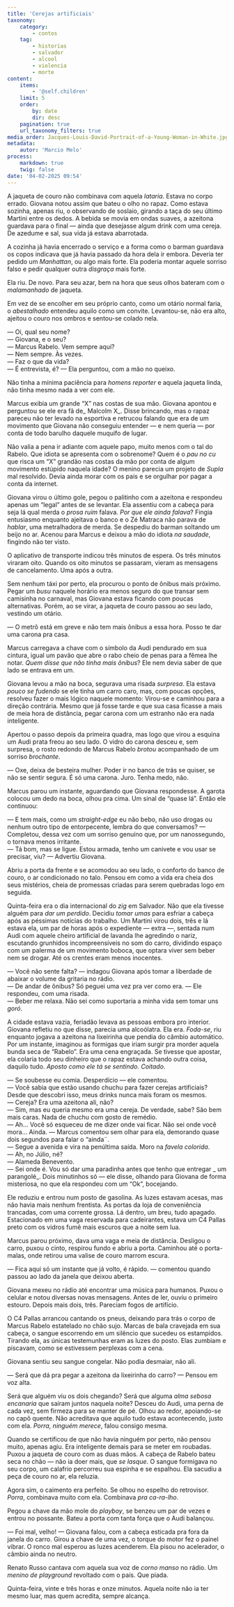 ```yaml
---
title: 'Cerejas artificiais'
taxonomy:
    category:
        - contos
    tag:
        - historias
        - salvador
        - alcool
        - violencia
        - morte
content:
    items:
        - '@self.children'
    limit: 5
    order:
        by: date
        dir: desc
    pagination: true
    url_taxonomy_filters: true
media_order: Jacques-Louis-David-Portrait-of-a-Young-Woman-in-White.jpg
metadata:
    autor: 'Marcio Melo'
process:
    markdown: true
    twig: false
date: '04-02-2025 09:54'
---
```


A jaqueta de couro não combinava com aquela _lataria_. Estava no corpo errado. Giovana notou assim que bateu o olho no rapaz. Como estava sozinha, apenas riu, o observando de soslaio, girando a taça do seu último Martini entre os dedos. A bebida se movia em ondas suaves, a azeitona guardava para o final — ainda que desejasse algum drink com uma cereja. De azedume e sal, sua vida já estava abarrotada.

A cozinha já havia encerrado o serviço e a forma como o barman guardava os copos indicava que já havia passado da hora dela ir embora. Deveria ter pedido um _Manhattan_, ou algo mais forte. Ela poderia montar aquele sorriso falso e pedir qualquer outra _disgraça_ mais forte. 

Ela riu. De novo. Para seu azar, bem na hora que seus olhos bateram com o _malamanhado_ de jaqueta.

Em vez de se encolher em seu próprio canto, como um otário normal faria, o _abestalhado_ entendeu aquilo como um convite. Levantou-se, não era alto, ajeitou o couro nos ombros e sentou-se colado nela.

— Oi, qual seu nome?   
— Giovana, e o seu?   
— Marcus Rabelo. Vem sempre aqui?  
— Nem sempre. Às vezes.  
— Faz o que da vida?  
— É entrevista, é? — Ela perguntou, com a mão no queixo.  

Não tinha a mínima paciência para _homens reporter_ e aquela jaqueta linda, não tinha mesmo nada a ver com ele.

Marcus exibia um grande “X” nas costas de sua mão. Giovana apontou e perguntou se ele era fã de_ Malcolm X_. Disse brincando, mas o rapaz pareceu não ter levado na esportiva e retrucou falando que era de um movimento que Giovana não conseguiu entender — e nem queria — por conta de todo barulho daquele muquifo de lugar.

Não valia a pena ir adiante com aquele papo, muito menos com o tal do Rabelo. Que idiota se apresenta com o sobrenome? Quem é o _pau no cu_ que risca um “X” grandão nas costas da mão por conta de algum movimento estúpido naquela idade? O menino parecia um projeto de _Supla_ mal resolvido. Devia ainda morar com os pais e se orgulhar por pagar a conta da internet.

Giovana virou o último gole, pegou o palitinho com a azeitona e respondeu apenas um “legal” antes de se levantar. Ela assentiu com a cabeça para seja lá qual merda o _prosa ruim_ falava. _Por que ele ainda falava_? Fingia entusiasmo enquanto ajeitava o banco e o Zé Matraca não parava de _hablar_, uma metralhadora de merda. Se despediu do barman soltando um beijo no ar. Acenou para Marcus e deixou a mão do idiota _na saudade_, fingindo não ter visto.

O aplicativo de transporte indicou três minutos de espera. Os três minutos viraram oito. Quando os oito minutos se passaram, vieram as mensagens de cancelamento. Uma após a outra.

Sem nenhum táxi por perto, ela procurou o ponto de ônibus mais próximo. Pegar um _busu_ naquele horário era menos seguro do que transar sem camisinha no carnaval, mas Giovana estava ficando com poucas alternativas. Porém, ao se virar, a jaqueta de couro passou ao seu lado, vestindo um otário. 

— O metrô está em greve e não tem mais ônibus a essa hora. Posso te dar uma carona pra casa.

Marcus carregava a chave com o símbolo da Audi pendurado em sua cintura, igual um pavão que abre o rabo cheio de penas para a fêmea lhe notar. _Quem disse que não tinha mais ônibus_? Ele nem devia saber de que lado se entrava em um.

Giovana levou a mão na boca, segurava uma risada _surpresa_. Ela estava _pouco se fudendo_ se ele tinha um carro caro, mas, com poucas opções, resolveu fazer o mais lógico naquele momento: Virou-se e caminhou para a direção contrária. Mesmo que já fosse tarde e que sua casa ficasse a mais de meia hora de distância, pegar carona com um estranho não era nada inteligente.

Apertou o passo depois da primeira quadra, mas logo que virou a esquina um Audi prata freou ao seu lado. O vidro do carona desceu e, sem surpresa, o rosto redondo de Marcus Rabelo _brotou_ acompanhado de um sorriso _brochante_. 

— Oxe, deixa de besteira mulher. Poder ir no banco de trás se quiser, se não se sentir segura. É só uma carona. Juro. Tenha medo, não.

Marcus parou um instante, aguardando que Giovana respondesse. A garota colocou um dedo na boca, olhou pra cima. Um sinal de “quase lá”. Então ele continuou:

— E tem mais, como um _straight-edge_ eu não bebo, não uso drogas ou nenhum outro tipo de entorpecente, lembra do que conversamos? — Completou, dessa vez com um sorriso genuíno que, por um nanossegundo, o tornava menos irritante.   
— Tá bom, mas se ligue. Estou armada, tenho um canivete e vou usar se precisar, viu? — Advertiu Giovana.

Abriu a porta da frente e se acomodou ao seu lado, o conforto do banco de couro, o ar condicionado no talo. Pensou em como a vida era cheia dos seus mistérios, cheia de promessas criadas para serem quebradas logo em seguida.

Quinta-feira era o dia internacional do _zig_ em Salvador. Não que ela tivesse alguém para _dar um perdido_. Decidiu _tomar umas_ para esfriar a cabeça após as péssimas notícias do trabalho. Um Martini virou dois, três e lá estava ela, um par de horas após o expediente — extra —, sentada num Audi com aquele cheiro artificial de lavanda lhe agredindo o nariz, escutando grunhidos incompreensíveis no som do carro, dividindo espaço com um palerma de um movimento boboca, que optara viver sem beber nem se drogar. Até os crentes eram menos inocentes.

— Você não sente falta? — indagou Giovana após tomar a liberdade de abaixar o volume da gritaria no rádio.  
— De andar de ônibus? Só peguei uma vez pra ver como era. — Ele respondeu, com uma risada.  
— Beber me relaxa. Não sei como suportaria a minha vida sem tomar uns _goró_.

A cidade estava vazia, feriadão levava as pessoas embora pro interior. Giovana refletiu no que disse, parecia uma alcoólatra. Ela era. _Foda-se_, riu enquanto jogava a azeitona na lixeirinha que pendia do câmbio automático. Por um instante, imaginou as formigas que iriam surgir pra morder aquela bunda seca de “Rabelo”. Era uma cena engraçada. Se tivesse que apostar, ela colaria todo seu dinheiro que o rapaz estava achando outra coisa, daquilo tudo. _Aposto como ele tá se sentindo. Coitado_.

— Se soubesse eu comia. Desperdício — ele comentou.  
— Você sabia que estão usando chuchu para fazer cerejas artificiais? Desde que descobri isso, meus drinks nunca mais foram os mesmos.  
— Cereja? Era uma azeitona ali, não?  
— Sim, mas eu queria mesmo era uma cereja. De verdade, sabe? São bem mais caras. Nada de chuchu com gosto de remédio.  
— Ah… Você só esqueceu de me dizer onde vai ficar. Não sei onde você mora… Ainda. — Marcus comentou sem olhar para ela, demorando quase dois segundos para falar o “ainda¨.  
— Segue a avenida e vira na penúltima saída. Moro na _favela colorida_.   
— Ah, no Júlio, né?  
— Alameda Benevento.  
— Sei onde é. Vou só dar uma paradinha antes que tenho que entregar _ um parangolé_. Dois minutinhos só — ele disse, olhando para Giovana de forma misteriosa, no que ela respondeu com um “Ok”, bocejando.

Ele reduziu e entrou num posto de gasolina. As luzes estavam acesas, mas não havia mais nenhum frentista. As portas da loja de conveniência trancadas, com uma corrente grossa. Lá dentro, um breu, tudo apagado. Estacionado em uma vaga reservada para cadeirantes, estava um C4 Pallas preto com os vidros fumê mais escuros que a noite sem lua.

Marcus parou próximo, dava uma vaga e meia de distância. Desligou o carro, puxou o cinto, respirou fundo e abriu a porta. Caminhou até o porta-malas, onde retirou uma valise de couro marrom escura. 

— Fica aqui só um instante que já volto, é rápido. — comentou quando passou ao lado da janela que deixou aberta.

Giovana mexeu no rádio até encontrar uma música para humanos. Puxou o celular e notou diversas novas mensagens. Antes de ler, ouviu o primeiro estouro. Depois mais dois, três. Pareciam fogos de artifício. 

O C4 Pallas arrancou cantando os pneus, deixando para trás o corpo de Marcus Rabelo estatelado no chão sujo. Marcas de bala cravejada em sua cabeça, o sangue escorrendo em um silêncio que sucedeu os estampidos. Tirando ela, as únicas testemunhas eram as luzes do posto. Elas zumbiam e piscavam, como se estivessem perplexas com a cena.

Giovana sentiu seu sangue congelar. Não podia desmaiar, não ali. 

— Será que dá pra pegar a azeitona da lixeirinha do carro? — Pensou em voz alta.

Será que alguém viu os dois chegando? Será que alguma _alma sebosa_ _encanaria_  que saíram juntos naquela noite? Desceu do Audi, uma perna de cada vez, sem firmeza para se manter de pé. Olhou ao redor, apoiando-se no capô quente.  Não acreditava que aquilo tudo estava acontecendo, justo com ela. _Porra, ninguém merece_, falou consigo mesma.

Quando se certificou de que não havia ninguém por perto, não pensou muito, apenas agiu. Era inteligente demais para se meter em roubadas. Puxou a jaqueta de couro com as duas mãos. A cabeça de Rabelo bateu seca no chão — não ia doer mais, que _se lasque_. O sangue formigava no seu corpo, um calafrio percorreu sua espinha e se espalhou. Ela sacudiu a peça de couro no ar, ela reluzia.

Agora sim, o caimento era perfeito. Se olhou no espelho do retrovisor. _Porra_, combinava muito com ela. Combinava _pra ca-ra-lho_.

Pegou a chave da mão mole do _playboy_, se benzeu um par de vezes e entrou no possante. Bateu a porta com tanta força que o Audi balançou. 

— Foi mal, velho! — Giovana falou, com a cabeça esticada pra fora da janela do carro. Girou a chave de uma vez, o torque do motor fez o painel vibrar. O ronco mal esperou as luzes acenderem. Ela pisou no acelerador, o câmbio ainda no neutro.

Renato Russo cantava com aquela sua voz de _corno manso_ no rádio. Um _menino de playground_ revoltado com o país. Que piada.

Quinta-feira, vinte e três horas e onze minutos. Aquela noite não ia ter mesmo luar, mas quem acredita, sempre alcança.